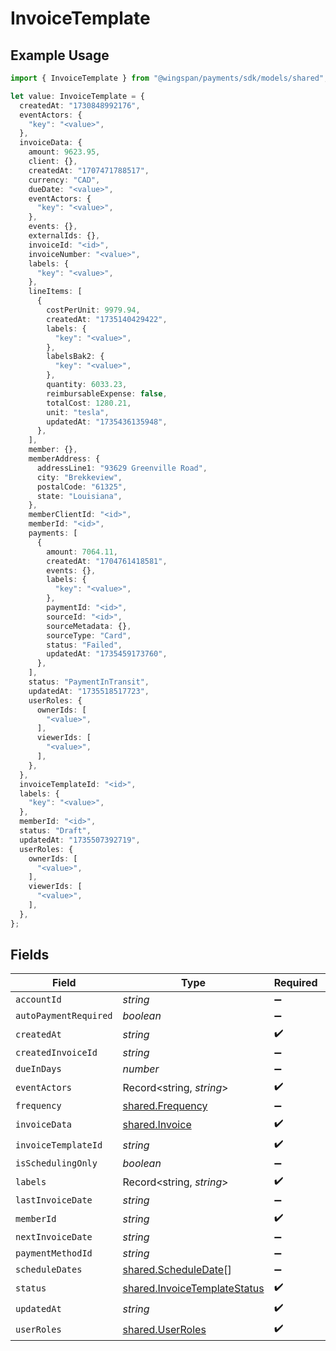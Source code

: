 # InvoiceTemplate

## Example Usage

```typescript
import { InvoiceTemplate } from "@wingspan/payments/sdk/models/shared";

let value: InvoiceTemplate = {
  createdAt: "1730848992176",
  eventActors: {
    "key": "<value>",
  },
  invoiceData: {
    amount: 9623.95,
    client: {},
    createdAt: "1707471788517",
    currency: "CAD",
    dueDate: "<value>",
    eventActors: {
      "key": "<value>",
    },
    events: {},
    externalIds: {},
    invoiceId: "<id>",
    invoiceNumber: "<value>",
    labels: {
      "key": "<value>",
    },
    lineItems: [
      {
        costPerUnit: 9979.94,
        createdAt: "1735140429422",
        labels: {
          "key": "<value>",
        },
        labelsBak2: {
          "key": "<value>",
        },
        quantity: 6033.23,
        reimbursableExpense: false,
        totalCost: 1280.21,
        unit: "tesla",
        updatedAt: "1735436135948",
      },
    ],
    member: {},
    memberAddress: {
      addressLine1: "93629 Greenville Road",
      city: "Brekkeview",
      postalCode: "61325",
      state: "Louisiana",
    },
    memberClientId: "<id>",
    memberId: "<id>",
    payments: [
      {
        amount: 7064.11,
        createdAt: "1704761418581",
        events: {},
        labels: {
          "key": "<value>",
        },
        paymentId: "<id>",
        sourceId: "<id>",
        sourceMetadata: {},
        sourceType: "Card",
        status: "Failed",
        updatedAt: "1735459173760",
      },
    ],
    status: "PaymentInTransit",
    updatedAt: "1735518517723",
    userRoles: {
      ownerIds: [
        "<value>",
      ],
      viewerIds: [
        "<value>",
      ],
    },
  },
  invoiceTemplateId: "<id>",
  labels: {
    "key": "<value>",
  },
  memberId: "<id>",
  status: "Draft",
  updatedAt: "1735507392719",
  userRoles: {
    ownerIds: [
      "<value>",
    ],
    viewerIds: [
      "<value>",
    ],
  },
};
```

## Fields

| Field                                                                               | Type                                                                                | Required                                                                            | Description                                                                         |
| ----------------------------------------------------------------------------------- | ----------------------------------------------------------------------------------- | ----------------------------------------------------------------------------------- | ----------------------------------------------------------------------------------- |
| `accountId`                                                                         | *string*                                                                            | :heavy_minus_sign:                                                                  | N/A                                                                                 |
| `autoPaymentRequired`                                                               | *boolean*                                                                           | :heavy_minus_sign:                                                                  | N/A                                                                                 |
| `createdAt`                                                                         | *string*                                                                            | :heavy_check_mark:                                                                  | N/A                                                                                 |
| `createdInvoiceId`                                                                  | *string*                                                                            | :heavy_minus_sign:                                                                  | N/A                                                                                 |
| `dueInDays`                                                                         | *number*                                                                            | :heavy_minus_sign:                                                                  | N/A                                                                                 |
| `eventActors`                                                                       | Record<string, *string*>                                                            | :heavy_check_mark:                                                                  | N/A                                                                                 |
| `frequency`                                                                         | [shared.Frequency](../../../sdk/models/shared/frequency.md)                         | :heavy_minus_sign:                                                                  | N/A                                                                                 |
| `invoiceData`                                                                       | [shared.Invoice](../../../sdk/models/shared/invoice.md)                             | :heavy_check_mark:                                                                  | N/A                                                                                 |
| `invoiceTemplateId`                                                                 | *string*                                                                            | :heavy_check_mark:                                                                  | N/A                                                                                 |
| `isSchedulingOnly`                                                                  | *boolean*                                                                           | :heavy_minus_sign:                                                                  | N/A                                                                                 |
| `labels`                                                                            | Record<string, *string*>                                                            | :heavy_check_mark:                                                                  | N/A                                                                                 |
| `lastInvoiceDate`                                                                   | *string*                                                                            | :heavy_minus_sign:                                                                  | N/A                                                                                 |
| `memberId`                                                                          | *string*                                                                            | :heavy_check_mark:                                                                  | N/A                                                                                 |
| `nextInvoiceDate`                                                                   | *string*                                                                            | :heavy_minus_sign:                                                                  | N/A                                                                                 |
| `paymentMethodId`                                                                   | *string*                                                                            | :heavy_minus_sign:                                                                  | N/A                                                                                 |
| `scheduleDates`                                                                     | [shared.ScheduleDate](../../../sdk/models/shared/scheduledate.md)[]                 | :heavy_minus_sign:                                                                  | N/A                                                                                 |
| `status`                                                                            | [shared.InvoiceTemplateStatus](../../../sdk/models/shared/invoicetemplatestatus.md) | :heavy_check_mark:                                                                  | N/A                                                                                 |
| `updatedAt`                                                                         | *string*                                                                            | :heavy_check_mark:                                                                  | N/A                                                                                 |
| `userRoles`                                                                         | [shared.UserRoles](../../../sdk/models/shared/userroles.md)                         | :heavy_check_mark:                                                                  | N/A                                                                                 |
